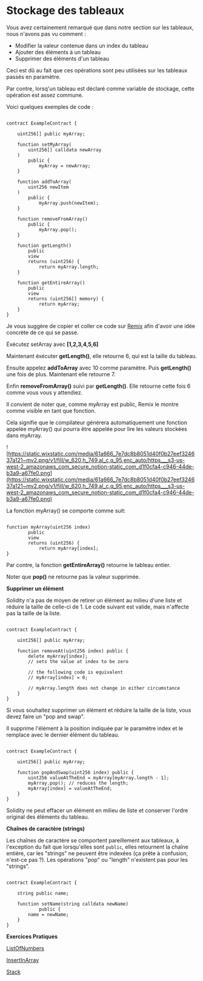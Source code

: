 # Stockage des tableaux

Vous avez certainement remarqué que dans notre section sur les tableaux, nous n'avons pas vu comment :

- Modifier la valeur contenue dans un index du tableau
- Ajouter des éléments à un tableau
- Supprimer des éléments d'un tableau

Ceci est dû au fait que ces opérations sont peu utilisées sur les tableaux passés en paramètre.

Par contre, lorsq'un tableau est déclaré comme variable de stockage, cette opération est assez commune.

Voici quelques exemples de code :

```solidity

contract ExampleContract {

    uint256[] public myArray;

    function setMyArray(
        uint256[] calldata newArray
    ) 
        public {
            myArray = newArray;
    }

    function addToArray(
        uint256 newItem
    ) 
        public {
            myArray.push(newItem);
    }

    function removeFromArray() 
        public {
            myArray.pop();
    }

    function getLength() 
        public 
        view 
        returns (uint256) {
            return myArray.length;
    }

    function getEntireArray() 
        public 
        view 
        returns (uint256[] memory) {
            return myArray;
    }
}

```

Je vous suggère de copier et coller ce code sur [Remix](https://www.notion.so/Storage-arrays-2ad2de7a813b45ec9ca83932dbbfa9f4?pvs=21) afin d'avoir une idée concrète de ce qui se passe.

Éxécutez setArray avec **[1,2,3,4,5,6]**

Maintenant éxécuter **getLength()**, elle retourne 6, qui est la taille du tableau.

Ensuite appelez **addToArray** avec 10 comme paramètre. Puis **getLength()** une fois de plus. Maintenant elle retourne 7.

Enfin **removeFromArray()** suivi par **getLength()**. Elle retourne cette fois 6 comme vous vous y attendiez.

Il convient de noter que, comme myArray est public, Remix le montre comme visible en tant que fonction. 

Cela signifie que le compilateur générera automatiquement une fonction appelée myArray() qui pourra être appelée pour lire les valeurs stockées dans myArray.

![https://static.wixstatic.com/media/61a666_7e7dc8b8051d40f0b27eef324637a121~mv2.png/v1/fill/w_620,h_749,al_c,q_95,enc_auto/https___s3-us-west-2_amazonaws_com_secure_notion-static_com_d1f0cfa4-c946-44de-b3a9-a67fe0.png](https://static.wixstatic.com/media/61a666_7e7dc8b8051d40f0b27eef324637a121~mv2.png/v1/fill/w_620,h_749,al_c,q_95,enc_auto/https___s3-us-west-2_amazonaws_com_secure_notion-static_com_d1f0cfa4-c946-44de-b3a9-a67fe0.png)

La fonction myArray() se comporte comme suit:

```solidity

function myArray(uint256 index) 
        public 
        view 
        returns (uint256) {
            return myArray[index];
}
```

Par contre, la fonction **getEntireArray()** retourne le tableau entier.

Noter que **pop()** ne retourne pas la valeur supprimée.

**Supprimer un élément**

Solidity n'a pas de moyen de retirer un élément au milieu d'une liste et réduire la taille de celle-ci de 1. Le code suivant est valide, mais n'affecte pas la taille de la liste.

```solidity

contract ExampleContract {

    uint256[] public myArray;

    function removeAt(uint256 index) public {
        delete myArray[index];
        // sets the value at index to be zero

        // the following code is equivalent
        // myArray[index] = 0;

        // myArray.length does not change in either circumstance
    }
}
```

Si vous souhaitez supprimer un élément et réduire la taille de la liste, vous devez faire un "pop and swap".

Il supprime l'élément à la position indiquée par le paramètre index et le remplace avec le dernier élément du tableau.

```solidity

contract ExampleContract {

    uint256[] public myArray;

    function popAndSwap(uint256 index) public {
        uint256 valueAtTheEnd = myArray[myArray.length - 1];
        myArray.pop(); // reduces the length;
        myArray[index] = valueAtTheEnd;
    }
}
```

Solidity ne peut effacer un élément en milieu de liste et conserver l'ordre original des éléments du tableau.

**Chaînes de caractère (strings)**

Les chaînes de caractère se comportent pareillement aux tableaux, à l'exception du fait que lorsqu'elles sont `public`, elles retournent la chaîne entière, car les "strings" ne peuvent être indexées (ça prête à confusion, n'est-ce pas ?). Les opérations "pop" ou "length" n'existent pas pour les "strings".

```solidity

contract ExampleContract {

    string public name;

    function setName(string calldata newName) 
            public {
        name = newName;
    }
}
```

**Exercices Pratiques**

[ListOfNumbers](https://github.com/RareSkills/Solidity-Exercises/tree/main/ListOfNumbers)

[InsertInArray](https://github.com/RareSkills/Solidity-Exercises/tree/main/InsertInArray)

[Stack](https://github.com/RareSkills/Solidity-Exercises/tree/main/Stack)
